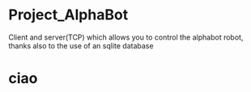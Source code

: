 # Project_AlphaBot
Client and server(TCP)  which allows you to control the alphabot robot, thanks also to the use of an sqlite database

# ciao
